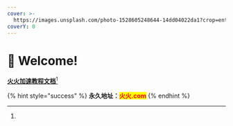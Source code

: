 ```yaml
---
cover: >-
  https://images.unsplash.com/photo-1528605248644-14dd04022da1?crop=entropy&cs=tinysrgb&fm=jpg&ixid=MnwxOTcwMjR8MHwxfHNlYXJjaHwxMHx8dGVhbSUyMG9mJTIwcGVvcGxlfGVufDB8fHx8MTY2MDMxNzQzNg&ixlib=rb-1.2.1&q=80
coverY: 0
---
```


# 👋 Welcome!

[**火火加速教程文档**](#user-content-fn-1)[^1]



{% hint style="success" %}
**永久地址：**<mark style="color:red;">**火火.com**</mark>
{% endhint %}



[^1]: 
